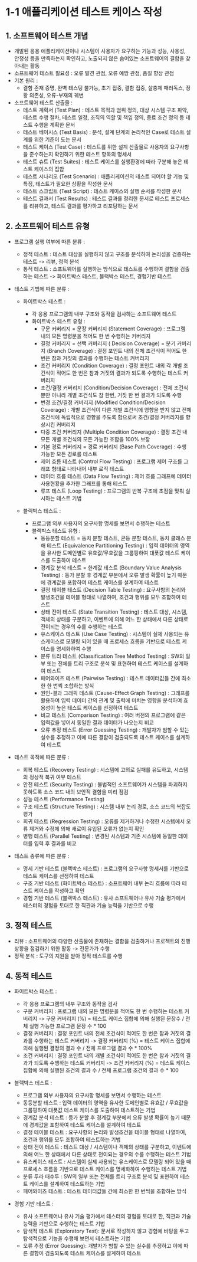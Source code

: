 # 1-1 애플리케이션 테스트 케이스 작성

## 1. 소프트웨어 테스트 개념
- 개발된 응용 애플리케이션이나 시스템이 사용자가 요구하는 기능과 성능, 사용성, 안정성 등을 만족하는지 확인하고, 노출되지 않은 숨어있는 소프트웨어의 결함을 찾아내는 활동
- 소프트웨어 테스트 필요성 : 오류 발견 관점, 오류 예방 관점, 품질 향상 관점
- 기본 원리 :
	- 결함 존재 증명, 완벽 테스팅 불가능, 초기 집중, 결함 집중, 살충제 패러독스, 정황 의존성, 오류-부재의 궤변
- 소프트웨어 테스트 산출물 :
	- 테스트 계획서 (Test Plan) : 테스트 목적과 범위 정의, 대상 시스템 구조 파악, 테스트 수행 절차, 테스트 일정, 조직의 역할 및 책임 정의, 종료 조건 정의 등 테스트 수행을 계획한 문서
	- 테스트 베이시스 (Test Basis) : 분석, 설계 단계의 논리적인 Case로 테스트 설계를 위한 기준이 도는 문서
	- 테스트 케이스 (Test Case) : 테스트를 위한 설계 산출물로 사용자의 요구사항을 준수하는지 확인하기 위한 테스트 항목의 명세서
	- 테스트 슈트 (Test Suites) : 테스트 케이스를 실행환경에 따라 구분해 놓은 테스트 케이스의 집합
	- 테스트 시나리오 (Test Scenario) : 애플리케이션의 테스트 되어야 할 기능 및 특징, 테스트가 필요한 상황을 작성한 문서
	- 테스트 스크립트 (Test Script) : 테스트 케이스의 실행 순서를 작성한 문서
	- 테스트 결과서 (Test Results) : 테스트 결과를 정리한 문서로 테스트 프로세스를 리뷰하고, 테스트 결과를 평가하고 리포팅하는 문서

## 2. 소프트웨어 테스트 유형
- 프로그램 실행 여부에 따른 분류 :
	- 정적 테스트 : 테스트 대상을 실행하지 않고 구조를 분석하여 논리성을 검증하는 테스트 -> 리뷰, 정적 분석
	- 통적 테스트 : 소프트웨어를 실행하는 방식으로 테스트를 수행하여 결함을 검출하는 테스트 -> 화이트박스 테스트, 블랙박스 테스트, 경험기반 테스트

- 테스트 기법에 따른 분류 :
	- 화이트박스 테스트 :
		- 각 응용 프로그램의 내부 구조와 동작을 검사하는 소프트웨어 테스트
		- 화이트박스 테스트 유형 :
			- 구문 커버리지 = 문장 커버리지 (Statement Coverage) : 프로그램 내의 모든 명령문을 적어도 한 번 수행하는 커버리지
			- 결정 커버리지 = 선택 커버리지 ( Decision Coverage) = 분기 커버리지 (Branch Coverage) : 결정 포인트 내의 전체 조건식이 적어도 한 번은 참과 거짓의 결과를 수행하는 테스트 커버리지
			- 조건 커버리지 (Condition Coverage) : 결정 포인트 내의 각 개별 조건식이 적어도 한 번은 참과 거짓의 결과가 되도록 수행하는 테스트 커버리지
			- 조건/결정 커버리지 (Condition/Decision Coverage) : 전체 조건식뿐만 아니라 개별 조건식도 참 한번, 거짓 한 번 결과가 되도록 수행
			- 변경 조건/결정 커버리지 (Modified Condition/Decision Coverage) : 개별 조건식이 다른 개별 조건식에 영향을 받지 않고 전체 조건식에 독립적으로 영향을 주도록 함으로써 조건/결정 커버리지를 향상시킨 커버리지
			- 다중 조건 커버리지 (Multiple Condition Coverage) : 결정 조건 내 모든 개별 조건식의 모든 가능한 조합을 100% 보장
			- 기본 경로 커버리지 = 경로 커버리지 (Base Path Coverage) : 수행 가능한 모든 경로를 테스트
			- 제어 흐름 테스트 (Control Flow Testing) : 프로그램 제어 구조를 그래프 형태로 나타내어 내부 로직 테스트
			- 데이터 흐름 테스트 (Data Flow Testing) : 제어 흐름 그래프에 데이터 사용현황을 추가한 그래프를 통해 테스트
			- 루프 테스트 (Loop Testing) : 프로그램의 반복 구조에 초점을 맞춰 실시하는 테스트 기법

	- 블랙박스 테스트 :
		- 프로그램 외부 사용자의 요구사항 명세를 보면서 수행하는 테스트
		- 블랙박스 테스트 유형 :
			- 동등분할 테스트 = 동치 분할 테스트, 균등 분할 테스트, 동치 클래스 분해 테스트 (Equivalence Partitioning Testing) : 입력 데이터의 영역을 유사한 도메인별로 유효값/무효값을 그룹핑하여 대푯값 테스트 케이스를 도출하여 테스트
			- 경계값 분석 테스트 = 한계값 테스트 (Boundary Value Analysis Testing) : 등가 분할 후 경계값 부분에서 오류 발생 확률이 높기 때문에 경계값을 포함하여 테스트 케이스를 설계하여 테스트
			- 결정 테이블 테스트 (Decision Table Testing) : 요구사항의 논리와 발생조건을 테이블 형태로 나열하여, 조건과 행위를 모두 조합하여 테스트
			- 상태 전이 테스트 (State Transition Testing) : 테스트 대상, 시스템, 객체의 상태를 구분하고, 이벤트에 의해 어느 한 상태에서 다른 상태로 전이되는 경우의 수를 수행하는 테스트
			- 유스케이스 테스트 (Use Case Testing) : 시스템이 실제 사용되는 유스케이스로 모델링 되어 있을 때 프로세스 흐름을 기반으로 테스트 케이스를 명세화하여 수행
			- 분류 트리 테스트 (Classification Tree Method Testing) : SW의 일부 또는 전체를 트리 구조로 분석 및 표현하여 테스트 케이스를 설계하여 테스트
			- 페어와이즈 테스트 (Pairwise Testing) : 테스트 데이터값들 간에 최소한 한 번씩 조합하는 방식
			- 원인-결과 그래픽 테스트 (Cause-Effect Graph Testing) : 그래프를 활용하여 입력 데이터 간의 관계 및 출력에 미치는 영향을 분석하여 효용성이 높은 테스트 케이스를 선정하여 테스트
			- 비교 테스트 (Comparison Testing) : 여러 버전의 프로그램에 같은 입력값을 넣어서 동일한 결과 데이터가 나오는지 비교
			- 오류 추정 테스트 (Error Guessing Testing) : 개발자가 범할 수 있는 실수를 추정하고 이에 따른 결함이 검출되도록 테스트 케이스를 설계하여 테스트

- 테스트 목적에 따른 분류 :
    - 회복 테스트 (Recovery Testing) : 시스템에 고의로 실패를 유도하고, 시스템의 정상적 복귀 여부 테스트
    - 안전 테스트 (Security Testing) : 불법적인 소프트웨어가 시스템을 파괴하지 못하도록 소스 코드 내의 보안적 결함을 미리 점검
    - 성능 테스트 (Performance Testing)
    - 구조 테스트 (Structure Testing) : 시스템 내부 논리 경로, 소스 코드의 복잡도 평가
    - 회귀 테스트 (Regression Testing) : 오류를 제거하거나 수정한 시스템에서 오류 제거와 수정에 의해 새로이 유입된 오류가 없는지 확인
    - 병행 테스트 (Parallel Testing) : 변경된 시스템과 기존 시스템에 동일한 데이터를 입력 후 결과를 비교

- 테스트 종류에 따른 분류 :
    - 명세 기반 테스트 (블랙박스 테스트) : 프로그램의 요구사항 명세서를 기반으로 테스트 케이스를 선정하여 테스트
    - 구조 기반 테스트 (화이트박스 테스트) : 소프트웨어 내부 논리 흐름에 따라 테스트 케이스를 작성하고 확인
    - 경험 기반 테스트 (블랙박스 테스트) : 유사 소프트웨어나 유사 기술 평가에서 테스터의 경험을 토대로 한 직관과 기술 능력을 기반으로 수행

## 3. 정적 테스트
- 리뷰 : 소프트웨어의 다양한 산출물에 존재하는 결함을 검출하거나 프로젝트의 진행 상황을 점검하기 위한 활동 -> 전문가가 수행
- 정적 분석 : 도구의 지원을 받아 정적 테스트를 수행

## 4. 동적 테스트
- 화이트박스 테스트 :
    - 각 응용 프로그램의 내부 구조와 동작을 검사
    - 구문 커버리지 : 프로그램 내의 모든 명령문을 적어도 한 번 수행하는 테스트 커버리지 -> 구문 커버리지 (%) = 테스트 케이스 집합에 의해 실행된 문장수 / 전체 실행 가능한 프로그램 문장 수 * 100
    - 결정 커버리지 : 결정 포인트 내의 전체 조건식이 적어도 한 번은 참과 거짓의 결과를 수행하는 테스트 커버리지 -> 결정 커버리지 (%) = 테스트 케이스 집합에 의해 실행된 결정의 결과 수 / 전체 프로그램 결과 수 * 100%
    - 조건 커버리지 : 결정 포인트 내의 개별 조건식이 적어도 한 번은 참과 거짓의 결과가 되도록 수행하는 테스트 커버리지 -> 조건 커버리지 (%) = 테스트 케이스 집합에 의해 실행된 조건의 결과 수 / 전체 프로그램 조건의 결과 수 * 100

- 블랙박스 테스트 :
    - 프로그램 외부 사용자의 요구사항 명세를 보면서 수행하는 테스트
    - 동등분할 테스트 : 입력 데이터의 영역을 유사한 도메인별로 유효값 / 무효값을 그룹핑하여 대푯값 테스트 케이스를 도출하여 테스트하는 기법
    - 경계값 분석 테스트 : 등가 분할 후 경계값 부분에서 오류 발생 확률이 높기 때문에 경계값을 포함하여 테스트 케이스를 설계하여 테스트
    - 결정 테이블 테스트 : 요구사항의 논리와 발생조건을 테이블 형태로 나열하여, 조건과 행위를 모두 조합하여 테스트하는 기법
    - 상태 전이 테스트 : 테스트 대상 / 시스템이나 객체의 상태를 구분하고, 이벤트에 의해 어느 한 상태에서 다른 상태로 전이되는 경우의 수를 수행하는 테스트 기법
    - 유스케이스 테스트 : 시스템이 실제 사용되는 유스케이스로 모델링 되어 있을 때 프로세스 흐름을 기반으로 테스트 케이스를 명세화하여 수행하는 테스트 기법
    - 분류 투라 태수투 : SW의 일부 또는 전체를 트리 구조로 분석 및 표현하여 테스트 케이스를 설계하여 테스트하는 기법
    - 페어와이즈 테스트 : 테스트 데이터값들 간에 최소한 한 번씩을 조합하는 방식

- 경험 기반 테스트 :
    - 유사 소프트웨어나 유사 기술 평가에서 테스터의 경험을 토대로 한, 직관과 기술 능력을 기반으로 수행하는 테스트 기법
    - 탐색적 테스트 (Exploratory Test): 문서로 작성하지 않고 경험에 바탕을 두고 탐색적으로 기능을 수행해 보면서 테스트하는 기법
    - 오류 추정 (Error Guessing): 개발자가 범할 수 있는 실수를 추정하고 이에 따른 결함이 검출되도록 테스트 케이스를 설계하여 테스트


    